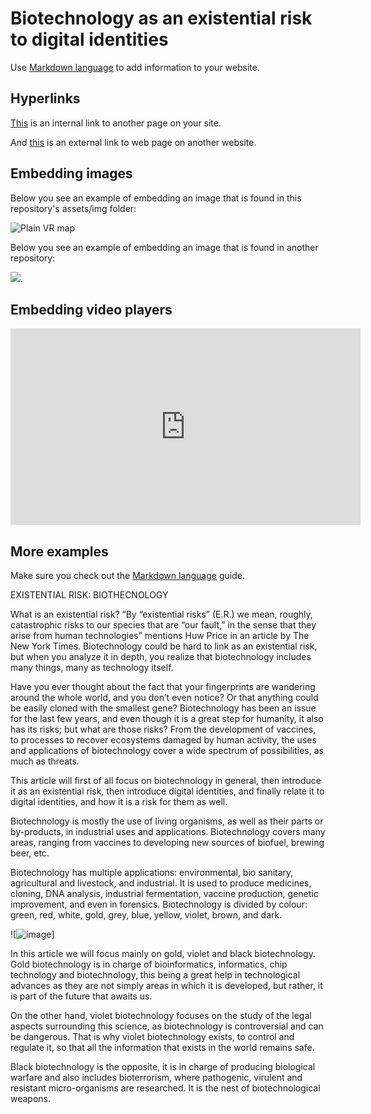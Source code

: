 # Biotechnology as an existential risk to digital identities

Use [Markdown language](https://guides.github.com/features/mastering-markdown/) to add information to your website. 

## Hyperlinks
[This](dp-checklist.md) is an internal link to another page on your site. 

And [this](https://duckduckgo.com/?q=existential+risks&t=brave&ia=web&iai=https%3A%2F%2Fwww.youtube.com%2Fwatch%3Fv%3DdzlxU3g7hUY) is an external link to web page on another website. 

## Embedding images
Below you see an example of embedding an image that is found in this repository's assets/img folder: 

![Plain VR map](assets/img/vr-map-plain.svg)

Below you see an example of embedding an image that is found in another repository:

![](https://khofstadter.com/assets/img/2005-04-01-khofstadter-painting-chien.jpg). 

## Embedding video players

<iframe width="560" height="315" src="https://www.youtube.com/embed/lfPJ7Tz4JGs" title="YouTube video player" frameborder="0" allow="accelerometer; autoplay; clipboard-write; encrypted-media; gyroscope; picture-in-picture" allowfullscreen></iframe>

## More examples

Make sure you check out the [Markdown language](https://guides.github.com/features/mastering-markdown/) guide. 









EXISTENTIAL RISK: BIOTHECNOLOGY


What is an existential risk? “By “existential risks” (E.R.) we mean, roughly, catastrophic risks to our species that are “our fault,” in the sense that they arise from human technologies” mentions Huw Price in an article by The New York Times. Biotechnology could be hard to link as an existential risk, but when you analyze it in depth, you realize that biotechnology includes many things, many as technology itself.

Have you ever thought about the fact that your fingerprints are wandering around the whole world, and you don’t even notice? Or that anything could be easily cloned with the smallest gene? Biotechnology has been an issue for the last few years, and even though it is a great step for humanity, it also has its risks; but what are those risks? From the development of vaccines, to processes to recover ecosystems damaged by human activity, the uses and applications of biotechnology cover a wide spectrum of possibilities, as much as threats. 

This article will first of all focus on biotechnology in general, then introduce it as an existential risk, then introduce digital identities, and finally relate it to digital identities, and how it is a risk for them as well. 

Biotechnology is mostly the use of living organisms, as well as their parts or by-products, in industrial uses and applications. Biotechnology covers many areas, ranging from vaccines to developing new sources of biofuel, brewing beer, etc.

Biotechnology has multiple applications: environmental, bio sanitary, agricultural and livestock, and industrial. It is used to produce medicines, cloning, DNA analysis, industrial fermentation, vaccine production, genetic improvement, and even in forensics. Biotechnology is divided by colour: green, red, white, gold, grey, blue, yellow, violet, brown, and dark.

![![image](https://user-images.githubusercontent.com/115997940/210092215-ee1bb264-d1e1-40f7-b378-58c56f698ad2.png)]


In this article we will focus mainly on gold, violet and black biotechnology. Gold biotechnology is in charge of bioinformatics, informatics, chip technology and biotechnology, this being a great help in technological advances as they are not simply areas in which it is developed, but rather, it is part of the future that awaits us. 

On the other hand, violet biotechnology focuses on the study of the legal aspects surrounding this science, as biotechnology is controversial and can be dangerous. That is why violet biotechnology exists, to control and regulate it, so that all the information that exists in the world remains safe. 

Black biotechnology is the opposite, it is in charge of producing biological warfare and also includes bioterrorism, where pathogenic, virulent and resistant micro-organisms are researched. It is the nest of biotechnological weapons.


